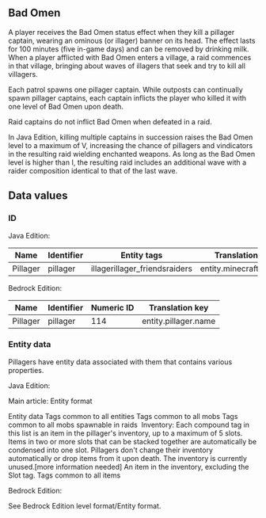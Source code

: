 ## Bad Omen
A player receives the Bad Omen status effect when they kill a pillager captain, wearing an ominous (or illager) banner on its head. The effect lasts for 100 minutes (five in-game days) and can be removed by drinking milk. When a player afflicted with Bad Omen enters a village, a raid commences in that village, bringing about waves of illagers that seek and try to kill all villagers.

Each patrol spawns one pillager captain. While outposts can continually spawn pillager captains, each captain inflicts the player who killed it with one level of Bad Omen upon death. 

Raid captains do not inflict Bad Omen when defeated in a raid. 

In Java Edition, killing multiple captains in succession raises the Bad Omen level to a maximum of V, increasing the chance of pillagers and vindicators in the resulting raid wielding enchanted weapons. As long as the Bad Omen level is higher than I, the resulting raid includes an additional wave with a raider composition identical to that of the last wave.

## Data values
### ID
Java Edition:

| Name     | Identifier | Entity tags                   | Translation key           |
|----------|------------|-------------------------------|---------------------------|
| Pillager | pillager   | illagerillager_friendsraiders | entity.minecraft.pillager |

Bedrock Edition:

| Name     | Identifier | Numeric ID | Translation key      |
|----------|------------|------------|----------------------|
| Pillager | pillager   | 114        | entity.pillager.name |

### Entity data
Pillagers have entity data associated with them that contains various properties.

Java Edition:

Main article: Entity format

 Entity data
Tags common to all entities
Tags common to all mobs
Tags common to all mobs spawnable in raids
 Inventory: Each compound tag in this list is an item in the pillager's inventory, up to a maximum of 5 slots. Items in two or more slots that can be stacked together are automatically be condensed into one slot. Pillagers don't change their inventory automatically or drop items from it upon death. The inventory is currently unused.[more information needed]
 An item in the inventory, excluding the Slot tag.
Tags common to all items

Bedrock Edition:

See Bedrock Edition level format/Entity format.

